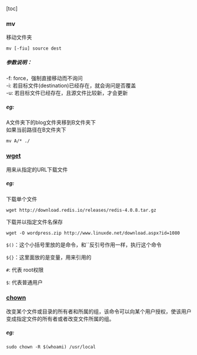 [toc]


### mv

移动文件夹
```
mv [-fiu] source dest
```

##### 参数说明：<br>
-f: force，强制直接移动而不询问<br>
-i: 若目标文件(destination)已经存在，就会询问是否覆盖<br>
-u: 若目标文件已经存在，且源文件比较新，才会更新<br>

##### eg:<br>
 A文件夹下的blog文件夹移到B文件夹下<br>
如果当前路径在B文件夹下<br>
```
mv A/* ./
```

### [wget](http://man.linuxde.net/wget)

用来从指定的URL下载文件

##### eg:<br>
下载单个文件
```
wget http://download.redis.io/releases/redis-4.0.8.tar.gz
```

下载并以指定文件名保存
```
wget -O wordpress.zip http://www.linuxde.net/download.aspx?id=1080
```


`$()`：这个小括号里放的是命令，和``反引号作用一样，执行这个命令

`${}`：这里面放的是变量，用来引用的

`#`: 代表 root权限

`$`: 代表普通用户

### [chown](http://man.linuxde.net/chown)
改变某个文件或目录的所有者和所属的组，该命令可以向某个用户授权，使该用户变成指定文件的所有者或者改变文件所属的组。

##### eg:<br>
```
sudo chown -R $(whoami) /usr/local
```
















